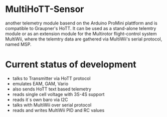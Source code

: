 MultiHoTT-Sensor
================
another telemetry module basend on the Arduino ProMini plattform and is compatible to Graupner's HoTT.
It can be used as a stand-alone telemtry module or as an extension module for the Multirotor flight-control system MultiWii, where the telemtry data are gathered via MultiWii's serial protocol, named MSP.

Current status of development
=============================
* talks to Transmitter via HoTT protocol
* emulates EAM, GAM, Vario
* also sends HoTT text based telemetry 
* reads single cell voltage with 3S-4S support
* reads it´s own baro via I2C
* talks with MultiWii over serial protocol
* reads and writes MultiWii PID and RC values
